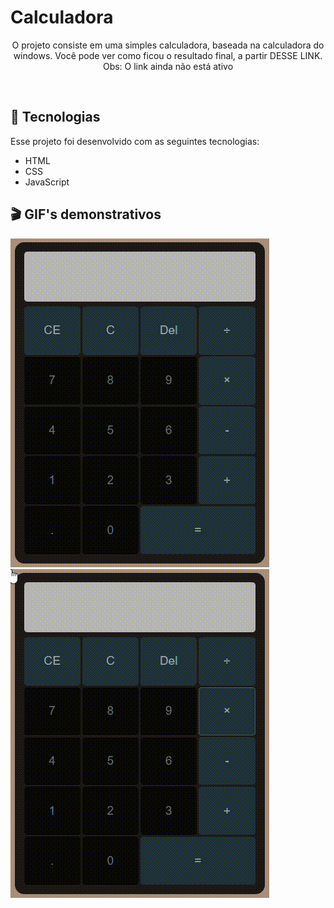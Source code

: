 <link rel="stylesheet" href="css/styleMD.css" />
<h1>Calculadora</h1>


<p style="text-align: center">
O projeto consiste em uma simples calculadora, baseada na calculadora do windows. Você pode ver como ficou o resultado final, a partir <a src="">DESSE LINK</a>.
<br>
Obs: O link ainda não está ativo
</p>
<br>

## 📱 Tecnologias
Esse projeto foi desenvolvido com as seguintes tecnologias:
- HTML
- CSS
- JavaScript

## 🎬 GIF's demonstrativos
<img src="./assets/operatordemonstration.gif">
<img src="./assets/otherdigits.gif">